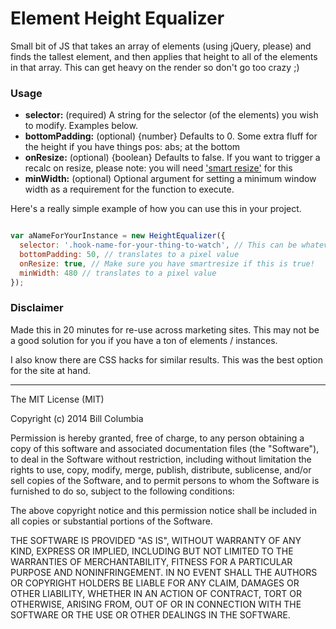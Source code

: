 # Element Height Equalizer

Small bit of JS that takes an array of elements (using jQuery, please) and finds the tallest element, and then applies that height to all of the elements in that array. This can get heavy on the render so don't go too crazy ;)

### Usage

- **selector:** (required) A string for the selector (of the elements) you wish to modify. Examples below.
- **bottomPadding:** (optional) {number} Defaults to 0. Some extra fluff for the height if you have things pos: abs; at the bottom
- **onResize:** (optional) {boolean} Defaults to false. If you want to trigger a recalc on resize, please note: you will need ['smart resize'](http://www.paulirish.com/2009/throttled-smartresize-jquery-event-handler/) for this
- **minWidth:** (optional) Optional argument for setting a minimum window width as a requirement for the function to execute.

Here's a really simple example of how you can use this in your project.
```js

var aNameForYourInstance = new HeightEqualizer({
  selector: '.hook-name-for-your-thing-to-watch', // This can be whatever class you want
  bottomPadding: 50, // translates to a pixel value
  onResize: true, // Make sure you have smartresize if this is true!
  minWidth: 480 // translates to a pixel value
});
```


### Disclaimer

Made this in 20 minutes for re-use across marketing sites. This may not be a good solution for you if you have a ton of elements / instances.

I also know there are CSS hacks for similar results. This was the best option for the site at hand.

---

The MIT License (MIT)

Copyright (c) 2014 Bill Columbia

Permission is hereby granted, free of charge, to any person obtaining a copy
of this software and associated documentation files (the "Software"), to deal
in the Software without restriction, including without limitation the rights
to use, copy, modify, merge, publish, distribute, sublicense, and/or sell
copies of the Software, and to permit persons to whom the Software is
furnished to do so, subject to the following conditions:

The above copyright notice and this permission notice shall be included in
all copies or substantial portions of the Software.

THE SOFTWARE IS PROVIDED "AS IS", WITHOUT WARRANTY OF ANY KIND, EXPRESS OR
IMPLIED, INCLUDING BUT NOT LIMITED TO THE WARRANTIES OF MERCHANTABILITY,
FITNESS FOR A PARTICULAR PURPOSE AND NONINFRINGEMENT. IN NO EVENT SHALL THE
AUTHORS OR COPYRIGHT HOLDERS BE LIABLE FOR ANY CLAIM, DAMAGES OR OTHER
LIABILITY, WHETHER IN AN ACTION OF CONTRACT, TORT OR OTHERWISE, ARISING FROM,
OUT OF OR IN CONNECTION WITH THE SOFTWARE OR THE USE OR OTHER DEALINGS IN
THE SOFTWARE.
